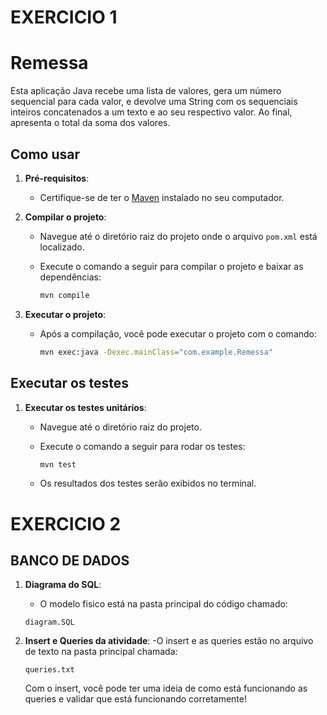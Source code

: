 # EXERCICIO 1

# Remessa

Esta aplicação Java recebe uma lista de valores, gera um número sequencial para cada valor, e devolve uma String com os sequenciais inteiros concatenados a um texto e ao seu respectivo valor. Ao final, apresenta o total da soma dos valores.

## Como usar

1. **Pré-requisitos**: 
   - Certifique-se de ter o [Maven](https://maven.apache.org/) instalado no seu computador.

2. **Compilar o projeto**:
   - Navegue até o diretório raiz do projeto onde o arquivo `pom.xml` está localizado.
   - Execute o comando a seguir para compilar o projeto e baixar as dependências:

     ```sh
     mvn compile
     ```

3. **Executar o projeto**:
   - Após a compilação, você pode executar o projeto com o comando:

     ```sh
     mvn exec:java -Dexec.mainClass="com.example.Remessa"
     ```

## Executar os testes

1. **Executar os testes unitários**:
   - Navegue até o diretório raiz do projeto.
   - Execute o comando a seguir para rodar os testes:

     ```sh
     mvn test
     ```

   - Os resultados dos testes serão exibidos no terminal.

# EXERCICIO 2

## BANCO DE DADOS

1. **Diagrama do SQL**:
    - O modelo fisico está na pasta principal do código chamado:
    ```
    diagram.SQL
    ```

2. **Insert e Queries da atividade**:
    -O insert e as queries estão no arquivo de texto na pasta principal chamada:
    ```
    queries.txt
    ```
    Com o insert, você pode ter uma ideia de como está funcionando as queries e validar que está funcionando corretamente!